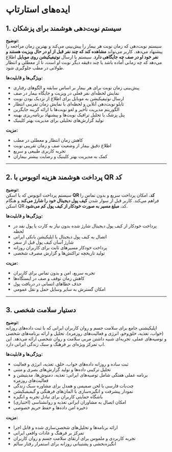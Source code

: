 # ایده‌های استارتاپ

## 1. سیستم نوبت‌دهی هوشمند برای پزشکان

**توضیح:**  
سیستم نوبت‌دهی که زمان نوبت هر بیمار را پیش‌بینی می‌کند و بهترین زمان مراجعه را پیشنهاد می‌دهد. کاربر می‌تواند **مشاهده کند که چند نفر قبل از او در حال ویزیت هستند و نفر خود او در صف چه جایگاهی دارد**. سیستم با ارسال **نوتیفیکیشن روی موبایل** اطلاع می‌دهد که چه زمانی آماده باشد یا چند دقیقه دیگر نوبت او است، تا از معطلی و انتظار طولانی در مطب جلوگیری شود.

**ویژگی‌ها و قابلیت‌ها:**  
- پیش‌بینی زمان نوبت برای هر بیمار بر اساس سابقه و الگوهای رفتاری  
- نمایش لحظه‌ای نفر فعلی در ویزیت و جایگاه بیمار در صف  
- ارسال نوتیفیکیشن به موبایل برای اطلاع از نزدیک بودن نوبت  
- تابلو نوبت‌دهی آنلاین و لحظه‌ای با نمایش زمان تقریبی انتظار  
- الگوریتم مدیریت تأخیر و لغو نوبت‌ها با ارائه گزینه جایگزین  
- پنل پزشک با تحلیل ترافیک نوبت‌ها و پیشنهاد برنامه‌ریزی بهینه  
- تولید گزارش‌های تحلیلی برای مدیریت بهتر کلینیک  

**مزیت:**  
- کاهش زمان انتظار و معطلی در مطب  
- اطلاع دقیق بیمار از وضعیت صف و زمان تقریبی نوبت  
- تجربه کاربری طبیعی و سریع  
- کمک به مدیریت بهتر کلینیک و رضایت بیشتر بیماران

---

## 2. پرداخت هوشمند هزینه اتوبوس با QR کد

**توضیح:**  
سیستم پرداخت اتوبوس که با اسکن **QR کد**، امکان پرداخت سریع و بدون تماس را فراهم می‌کند. کاربر قبل از سوار شدن **کیف پول دیجیتال خود را شارژ می‌کند** و هنگام اسکن QR کد، **مبلغ مسیر به صورت خودکار از کیف پول کم می‌شود**.

**ویژگی‌ها و قابلیت‌ها:**  
- پرداخت خودکار از کیف پول دیجیتال شارژ شده بدون نیاز به کارت یا پول نقد در لحظه  
- اتصال به کیف پول دیجیتال یا اپلیکیشن بانکی ایرانی  
- شارژ آسان کیف پول قبل از سفر  
- پرداخت خودکار مسیرهای ثابت برای کاربران روزانه  
- تولید تاریخچه تراکنش‌ها و گزارش مصرف شخصی  

**مزیت:**  
- تجربه سریع، امن و بدون تماس برای کاربران  
- کاهش زمان توقف و صف در ایستگاه‌ها  
- حذف خطاهای انسانی در دریافت پول  
- امکان گسترش به سایر وسایل حمل و نقل عمومی

---

## 3. دستیار سلامت شخصی

**توضیح:**  
اپلیکیشنی جامع برای سلامت جسم و روان کاربران ایرانی که با ثبت داده‌های روزانه (خواب، تغذیه، خلق‌و‌خو، انرژی و فعالیت‌های روزمره)، تحلیل و ارائه برنامه‌های شخصی و توصیه‌های عملی، تجربه‌ای شبیه داشتن مربی سلامت و روان شخصی ارائه می‌دهد. این اپ تمرکز ویژه‌ای بر فرهنگ و سبک زندگی ایرانی دارد.

**ویژگی‌ها و قابلیت‌ها:**  
- ثبت ساده و روزانه داده‌های خواب، خلق، تغذیه، انرژی و فعالیت  
- تحلیل ترکیبی داده‌ها و تولید گزارش‌های بصری و متنی  
- برنامه عملی هفتگی شامل توصیه‌های ایرانی: تغذیه، دمنوش‌ها، مدیتیشن و فعالیت‌های روزمره  
- چت‌بات فارسی با لحن صمیمی و همدل برای مشاوره سبک زندگی  
- نمودار پیشرفت و انگیزه‌سازی با المان‌های فرهنگی و گیمیفیکیشن  
- باشگاه حمایتی کاربران برای تبادل تجربه و انگیزه  
- امکان اتصال به مشاوران ایرانی تغذیه و روانشناسی (اختیاری)  
- ذخیره امن داده‌ها و حفظ حریم خصوصی  

**مزیت:**  
- ارائه برنامه‌ها و تحلیل‌های شخصی‌سازی شده و قابل اجرا  
- تمرکز بر فرهنگ و عادات واقعی ایرانی  
- تجربه کاربردی و ملموس برای ارتقای سلامت جسم و روان کاربران  
- انگیزه‌بخشی و پشتیبانی روزانه برای استمرار رفتار سالم
